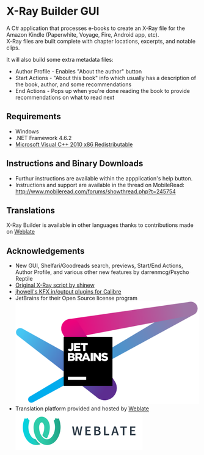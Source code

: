 # X-Ray Builder GUI
A C# application that processes e-books to create an X-Ray file for the Amazon Kindle (Paperwhite, Voyage, Fire, Android app, etc).  
X-Ray files are built complete with chapter locations, excerpts, and notable clips.  

It will also build some extra metadata files:
* Author Profile - Enables "About the author" button
* Start Actions - "About this book" info which usually has a description of the book, author, and some recommendations
* End Actions - Pops up when you're done reading the book to provide recommendations on what to read next

## Requirements
* Windows  
* .NET Framework 4.6.2  
* [Microsoft Visual C++ 2010 x86 Redistributable](https://www.microsoft.com/en-ca/download/details.aspx?id=5555)  
  
## Instructions and Binary Downloads
* Furthur instructions are available within the appplication's help button.
* Instructions and support are available in the thread on MobileRead: http://www.mobileread.com/forums/showthread.php?t=245754

## Translations
X-Ray Builder is available in other languages thanks to contributions made on [Weblate](https://hosted.weblate.org/projects/x-ray-builder/main/)

## Acknowledgements
* New GUI, Shelfari/Goodreads search, previews, Start/End Actions, Author Profile, and various other new features by darrenmcg/Psycho Reptile  
* [Original X-Ray script by shinew](http://www.mobileread.com/forums/showthread.php?t=157770)  
* [jhowell's KFX in/output plugins for Calibre](https://www.mobileread.com/forums/showthread.php?t=272407)
* JetBrains for their Open Source license program  
[<img src="./jetbrains-variant-4.svg">](https://www.jetbrains.com/?from=X-RayBuilder)
* Translation platform provided and hosted by [Weblate](https://weblate.org)  
[<img src="./weblate.png">](https://weblate.org)